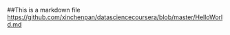 ##This is a markdown file
https://github.com/xinchenpan/datasciencecoursera/blob/master/HelloWorld.md
